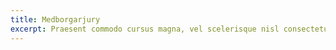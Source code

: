 ```yaml
---
title: Medborgarjury
excerpt: Praesent commodo cursus magna, vel scelerisque nisl consectetur et.
---
```


